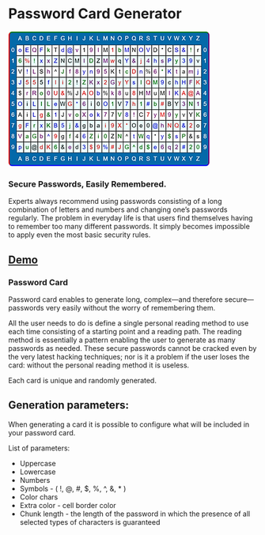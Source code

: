 # Password Card Generator

![Sample Password Card](sample.png)

### Secure Passwords, Easily Remembered.

Experts always recommend using passwords consisting of a long combination of letters and numbers and changing one’s passwords regularly. The problem in everyday life is that users find themselves having to remember too many different passwords. It simply becomes impossible to apply even the most basic security rules.

## [Demo](https://password-card-generator.netlify.app/)

### Password Card

Password card enables to generate long, complex—and therefore secure—passwords very easily without the worry of remembering them.

All the user needs to do is define a single personal reading method to use each time consisting of a starting point and a reading path. The reading method is essentially a pattern enabling the user to generate as many passwords as needed. These secure passwords cannot be cracked even by the very latest hacking techniques; nor is it a problem if the user loses the card: without the personal reading method it is useless. 

Each card is unique and randomly generated.

## Generation parameters:

When generating a card it is possible to configure what will be included in your password card.

List of parameters:

* Uppercase
* Lowercase
* Numbers
* Symbols - ( !, @, #, $, %, ^, &, * )
* Color chars
* Extra color - cell border color
* Chunk length - the length of the password in which the presence of all selected types of characters is guaranteed


